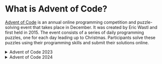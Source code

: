 # What is Advent of Code?

[Advent of Code](https://adventofcode.com/) is an annual online programming competition and puzzle-solving event that takes place in December. It was created by Eric Wastl and first held in 2015. The event consists of a series of daily programming puzzles, one for each day leading up to Christmas. Participants solve these puzzles using their programming skills and submit their solutions online.

<details>
 <summary>Advent of Code 2023</summary>
  
Day 01: [Trebuchet?!](https://adventofcode.com/2023/day/1)

Day 02: [Cube Conundrum](https://adventofcode.com/2023/day/2)

Day 03: [Gear Ratios](https://adventofcode.com/2023/day/3)

Day 04: [Scratchcards](https://adventofcode.com/2023/day/4)

Day 05: [If You Give A Seed A Fertilizer](https://adventofcode.com/2023/day/5)

Day 06: [Wait For It](https://adventofcode.com/2023/day/6)

Day 07: [Camel Cards](https://adventofcode.com/2023/day/7)

Day 08: [Haunted Wasteland](https://adventofcode.com/2023/day/8)

Day 09: [Mirage Maintenance](https://adventofcode.com/2023/day/9)

Day 10: [Pipe Maze](https://adventofcode.com/2023/day/10)

Day 11: [Cosmic Expansion](https://adventofcode.com/2023/day/11)

Day 12: [Hot Springs](https://adventofcode.com/2023/day/12)

Day 13: [Point of Incidence](https://adventofcode.com/2023/day/13)

Day 14: [Parabolic Reflector Dish](https://adventofcode.com/2023/day/14)

Day 15: [Lens Library](https://adventofcode.com/2023/day/15)

Day 16: [The Floor Will Be Lava](https://adventofcode.com/2023/day/16) - [BFS](https://en.wikipedia.org/wiki/Breadth-first_search) + [Flood fill](https://en.wikipedia.org/wiki/Flood_fill) + [Queue](https://learn.microsoft.com/en-us/dotnet/api/system.collections.generic.queue-1?view=net-8.0) + [HashSet](https://learn.microsoft.com/en-us/dotnet/api/system.collections.generic.hashset-1?view=net-8.0)

Day 17: [Clumsy Crucible](https://adventofcode.com/2023/day/17) - [Dijkstra's algorithm](https://en.wikipedia.org/wiki/Dijkstra%27s_algorithm) + [PriorityQueue](https://learn.microsoft.com/en-us/dotnet/api/system.collections.generic.priorityqueue-2?view=net-8.0)

Day 18: [Lavaduct Lagoon](https://adventofcode.com/2023/day/18) - [Shoelace formula](https://en.wikipedia.org/wiki/Shoelace_formula) + [Pick's theorem](https://en.wikipedia.org/wiki/Pick%27s_theorem)

Day 19: [Aplenty](https://adventofcode.com/2023/day/19)

Day 21: [Step Counter](https://adventofcode.com/2023/day/21)

</details>

<details>
 <summary>Advent of Code 2024</summary>
  TBD
 </details>
